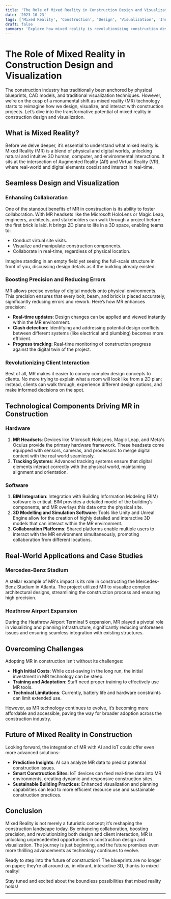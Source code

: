 ```yaml
---
title: 'The Role of Mixed Reality in Construction Design and Visualization'
date: '2023-10-23'
tags: ['Mixed Reality', 'Construction', 'Design', 'Visualization', 'Innovation']
draft: false
summary: 'Explore how mixed reality is revolutionizing construction design and visualization, enhancing collaboration, precision, and project efficiency.'
---
```


# The Role of Mixed Reality in Construction Design and Visualization

The construction industry has traditionally been anchored by physical blueprints, CAD models, and traditional visualization techniques. However, we’re on the cusp of a monumental shift as mixed reality (MR) technology starts to reimagine how we design, visualize, and interact with construction projects. Let’s dive into the transformative potential of mixed reality in construction design and visualization.

## What is Mixed Reality?

Before we delve deeper, it’s essential to understand what mixed reality is. Mixed Reality (MR) is a blend of physical and digital worlds, unlocking natural and intuitive 3D human, computer, and environmental interactions. It sits at the intersection of Augmented Reality (AR) and Virtual Reality (VR), where real-world and digital elements coexist and interact in real-time.

## Seamless Design and Visualization

### Enhancing Collaboration

One of the standout benefits of MR in construction is its ability to foster collaboration. With MR headsets like the Microsoft HoloLens or Magic Leap, engineers, architects, and stakeholders can walk through a project before the first brick is laid. It brings 2D plans to life in a 3D space, enabling teams to:

- Conduct virtual site visits.
- Visualize and manipulate construction components.
- Collaborate in real-time, regardless of physical location.

Imagine standing in an empty field yet seeing the full-scale structure in front of you, discussing design details as if the building already existed.

### Boosting Precision and Reducing Errors

MR allows precise overlay of digital models onto physical environments. This precision ensures that every bolt, beam, and brick is placed accurately, significantly reducing errors and rework. Here’s how MR enhances precision:

- **Real-time updates**: Design changes can be applied and viewed instantly within the MR environment.
- **Clash detection**: Identifying and addressing potential design conflicts between different systems (like electrical and plumbing) becomes more efficient.
- **Progress tracking**: Real-time monitoring of construction progress against the digital twin of the project.

### Revolutionizing Client Interaction

Best of all, MR makes it easier to convey complex design concepts to clients. No more trying to explain what a room will look like from a 2D plan; instead, clients can walk through, experience different design options, and make informed decisions on the spot.

## Technological Components Driving MR in Construction

### Hardware

1. **MR Headsets**: Devices like Microsoft HoloLens, Magic Leap, and Meta's Oculus provide the primary hardware framework. These headsets come equipped with sensors, cameras, and processors to merge digital content with the real world seamlessly.
2. **Tracking Systems**: Advanced tracking systems ensure that digital elements interact correctly with the physical world, maintaining alignment and orientation.

### Software

1. **BIM Integration**: Integration with Building Information Modeling (BIM) software is critical. BIM provides a detailed model of the building's components, and MR overlays this data onto the physical site.
2. **3D Modelling and Simulation Software**: Tools like Unity and Unreal Engine allow for the creation of highly detailed and interactive 3D models that can interact within the MR environment.
3. **Collaboration Platforms**: Shared platforms enable multiple users to interact with the MR environment simultaneously, promoting collaboration from different locations.

## Real-World Applications and Case Studies

### Mercedes-Benz Stadium

A stellar example of MR's impact is its role in constructing the Mercedes-Benz Stadium in Atlanta. The project utilized MR to visualize complex architectural designs, streamlining the construction process and ensuring high precision.

### Heathrow Airport Expansion

During the Heathrow Airport Terminal 5 expansion, MR played a pivotal role in visualizing and planning infrastructure, significantly reducing unforeseen issues and ensuring seamless integration with existing structures.

## Overcoming Challenges

Adopting MR in construction isn’t without its challenges:

- **High Initial Costs**: While cost-saving in the long run, the initial investment in MR technology can be steep.
- **Training and Adaptation**: Staff need proper training to effectively use MR tools.
- **Technical Limitations**: Currently, battery life and hardware constraints can limit extended use.

However, as MR technology continues to evolve, it’s becoming more affordable and accessible, paving the way for broader adoption across the construction industry.

## Future of Mixed Reality in Construction

Looking forward, the integration of MR with AI and IoT could offer even more advanced solutions:

- **Predictive Insights**: AI can analyze MR data to predict potential construction issues.
- **Smart Construction Sites**: IoT devices can feed real-time data into MR environments, creating dynamic and responsive construction sites.
- **Sustainable Building Practices**: Enhanced visualization and planning capabilities can lead to more efficient resource use and sustainable construction practices.

## Conclusion

Mixed Reality is not merely a futuristic concept; it’s reshaping the construction landscape today. By enhancing collaboration, boosting precision, and revolutionizing both design and client interaction, MR is unlocking unprecedented opportunities in construction design and visualization. The journey is just beginning, and the future promises even more thrilling advancements as technology continues to evolve.

Ready to step into the future of construction? The blueprints are no longer on paper; they’re all around us, in vibrant, interactive 3D, thanks to mixed reality!

Stay tuned and excited about the boundless possibilities that mixed reality holds!

---
